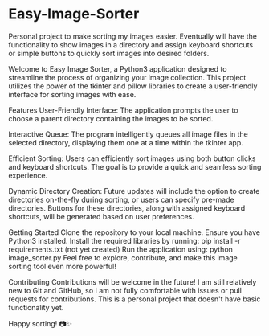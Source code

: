 # Easy-Image-Sorter
Personal project to make sorting my images easier. Eventually will have the functionality to show images in a directory and assign keyboard shortcuts or simple buttons to quickly sort images into desired folders.

Welcome to Easy Image Sorter, a Python3 application designed to streamline the process of organizing your image collection. This project utilizes the power of the tkinter and pillow libraries to create a user-friendly interface for sorting images with ease.

Features
User-Friendly Interface: The application prompts the user to choose a parent directory containing the images to be sorted.

Interactive Queue: The program intelligently queues all image files in the selected directory, displaying them one at a time within the tkinter app.

Efficient Sorting: Users can efficiently sort images using both button clicks and keyboard shortcuts. The goal is to provide a quick and seamless sorting experience.

Dynamic Directory Creation: Future updates will include the option to create directories on-the-fly during sorting, or users can specify pre-made directories. Buttons for these directories, along with assigned keyboard shortcuts, will be generated based on user preferences.

Getting Started
Clone the repository to your local machine.
Ensure you have Python3 installed.
Install the required libraries by running: pip install -r requirements.txt (not yet created)
Run the application using: python image_sorter.py
Feel free to explore, contribute, and make this image sorting tool even more powerful!

Contributing
Contributions will be welcome in the future! I am still relatively new to Git and GitHub, so I am not fully comfortable with issues or pull requests for contributions. This is a personal project that doesn't have basic functionality yet.

Happy sorting! 📷✨
